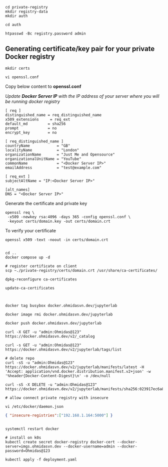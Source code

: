 ```shell
cd private-registry
mkdir registry-data
mkdir auth

cd auth

htpasswd -Bc registry.password admin
```

## Generating certificate/key pair for your private Docker registry
```shell
mkdir certs

vi openssl.conf
```

Copy below content to __openssl.conf__

_Update **Docker Server IP** with the IP address of your server where you will be running docker registry_
```shell
[ req ]
distinguished_name = req_distinguished_name
x509_extensions     = req_ext
default_md         = sha256
prompt             = no
encrypt_key        = no

[ req_distinguished_name ]
countryName            = "GB"
localityName           = "London"
organizationName       = "Just Me and Opensource"
organizationalUnitName = "YouTube"
commonName             = "<Docker Server IP>"
emailAddress           = "test@example.com"

[ req_ext ]
subjectAltName = "IP:<Docker Server IP>"

[alt_names]
DNS = "<Docker Server IP>"
```
Generate the certificate and private key

```shell
openssl req \
 -x509 -newkey rsa:4096 -days 365 -config openssl.conf \
 -keyout certs/domain.key -out certs/domain.crt
```
To verify your certificate
```shell
openssl x509 -text -noout -in certs/domain.crt
```


```shell

cd ..
docker compose up -d

# register certificate on client
scp ~./private-registry/certs/domain.crt /usr/share/ca-certificates/

dpkg-reconfigure ca-certificates

update-ca-certificates



docker tag busybox docker.ohmidasvn.dev/jupyterlab

docker image rmi docker.ohmidasvn.dev/jupyterlab

docker push docker.ohmidasvn.dev/jupyterlab

curl -X GET -u "admin:Ohmidas@123" https://docker.ohmidasvn.dev/v2/_catalog

curl -s GET -u "admin:Ohmidas@123" https://docker.ohmidasvn.dev/v2/jupyterlab/tags/list

# delete repo
curl -sS -u "admin:Ohmidas@123" https://docker.ohmidasvn.dev/v2/jupyterlab/manifests/latest -H 'Accept: application/vnd.docker.distribution.manifest.v2+json' -w '%header{Docker-Content-Digest}\n' -o /dev/null 

curl -sS -X DELETE -u "admin:Ohmidas@123" https://docker.ohmidasvn.dev/v2/jupyterlab/manifests/sha256:023917ec6a886d0e8e15f28fb543515a5fcd8d938edb091e8147db4efed388ee

# allow connect private registry with insecure

vi /etc/docker/daemon.json
```

```JSON
{ "insecure-registries":["192.168.1.164:5000"] }
```
```shell

systemctl restart docker

# install on k0s
kubectl create secret docker-registry docker-cert --docker-server=imgs.ohmidasvn.dev --docker-username=admin --docker-password=Ohmidas@123

kubectl apply -f deployment.yaml
```


